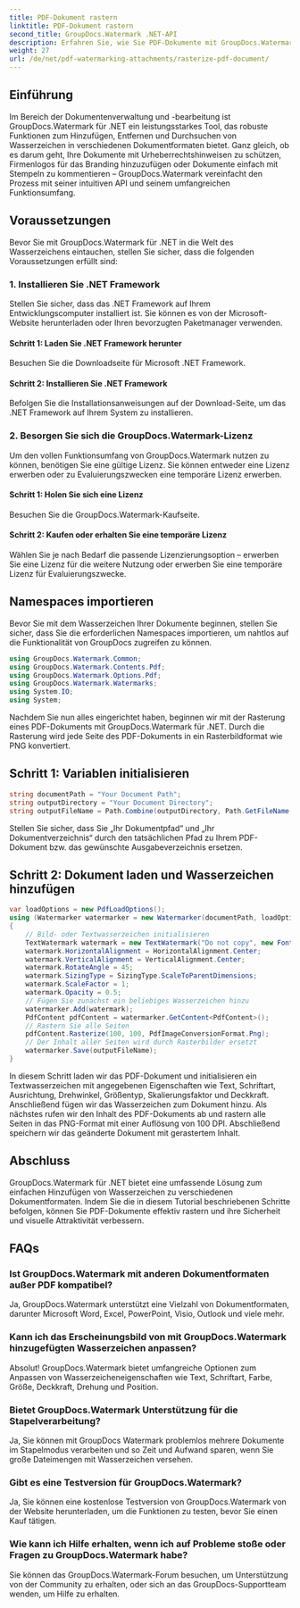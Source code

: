 ```yaml
---
title: PDF-Dokument rastern
linktitle: PDF-Dokument rastern
second_title: GroupDocs.Watermark .NET-API
description: Erfahren Sie, wie Sie PDF-Dokumente mit GroupDocs.Watermark für .NET rastern. Verbessern Sie mühelos die Dokumentensicherheit und die visuelle Attraktivität.
weight: 27
url: /de/net/pdf-watermarking-attachments/rasterize-pdf-document/
---
```

## Einführung
Im Bereich der Dokumentenverwaltung und -bearbeitung ist GroupDocs.Watermark für .NET ein leistungsstarkes Tool, das robuste Funktionen zum Hinzufügen, Entfernen und Durchsuchen von Wasserzeichen in verschiedenen Dokumentformaten bietet. Ganz gleich, ob es darum geht, Ihre Dokumente mit Urheberrechtshinweisen zu schützen, Firmenlogos für das Branding hinzuzufügen oder Dokumente einfach mit Stempeln zu kommentieren – GroupDocs.Watermark vereinfacht den Prozess mit seiner intuitiven API und seinem umfangreichen Funktionsumfang.
## Voraussetzungen
Bevor Sie mit GroupDocs.Watermark für .NET in die Welt des Wasserzeichens eintauchen, stellen Sie sicher, dass die folgenden Voraussetzungen erfüllt sind:
### 1. Installieren Sie .NET Framework
Stellen Sie sicher, dass das .NET Framework auf Ihrem Entwicklungscomputer installiert ist. Sie können es von der Microsoft-Website herunterladen oder Ihren bevorzugten Paketmanager verwenden.
#### Schritt 1: Laden Sie .NET Framework herunter
Besuchen Sie die Downloadseite für Microsoft .NET Framework.
#### Schritt 2: Installieren Sie .NET Framework
Befolgen Sie die Installationsanweisungen auf der Download-Seite, um das .NET Framework auf Ihrem System zu installieren.
### 2. Besorgen Sie sich die GroupDocs.Watermark-Lizenz
Um den vollen Funktionsumfang von GroupDocs.Watermark nutzen zu können, benötigen Sie eine gültige Lizenz. Sie können entweder eine Lizenz erwerben oder zu Evaluierungszwecken eine temporäre Lizenz erwerben.
#### Schritt 1: Holen Sie sich eine Lizenz
Besuchen Sie die GroupDocs.Watermark-Kaufseite.
#### Schritt 2: Kaufen oder erhalten Sie eine temporäre Lizenz
Wählen Sie je nach Bedarf die passende Lizenzierungsoption – erwerben Sie eine Lizenz für die weitere Nutzung oder erwerben Sie eine temporäre Lizenz für Evaluierungszwecke.

## Namespaces importieren
Bevor Sie mit dem Wasserzeichen Ihrer Dokumente beginnen, stellen Sie sicher, dass Sie die erforderlichen Namespaces importieren, um nahtlos auf die Funktionalität von GroupDocs zugreifen zu können.
```csharp
using GroupDocs.Watermark.Common;
using GroupDocs.Watermark.Contents.Pdf;
using GroupDocs.Watermark.Options.Pdf;
using GroupDocs.Watermark.Watermarks;
using System.IO;
using System;
```

Nachdem Sie nun alles eingerichtet haben, beginnen wir mit der Rasterung eines PDF-Dokuments mit GroupDocs.Watermark für .NET. Durch die Rasterung wird jede Seite des PDF-Dokuments in ein Rasterbildformat wie PNG konvertiert.
## Schritt 1: Variablen initialisieren
```csharp
string documentPath = "Your Document Path";
string outputDirectory = "Your Document Directory";
string outputFileName = Path.Combine(outputDirectory, Path.GetFileName(documentPath));
```
Stellen Sie sicher, dass Sie „Ihr Dokumentpfad“ und „Ihr Dokumentverzeichnis“ durch den tatsächlichen Pfad zu Ihrem PDF-Dokument bzw. das gewünschte Ausgabeverzeichnis ersetzen.
## Schritt 2: Dokument laden und Wasserzeichen hinzufügen
```csharp
var loadOptions = new PdfLoadOptions();
using (Watermarker watermarker = new Watermarker(documentPath, loadOptions))
{
    // Bild- oder Textwasserzeichen initialisieren
    TextWatermark watermark = new TextWatermark("Do not copy", new Font("Arial", 8));
    watermark.HorizontalAlignment = HorizontalAlignment.Center;
    watermark.VerticalAlignment = VerticalAlignment.Center;
    watermark.RotateAngle = 45;
    watermark.SizingType = SizingType.ScaleToParentDimensions;
    watermark.ScaleFactor = 1;
    watermark.Opacity = 0.5;
    // Fügen Sie zunächst ein beliebiges Wasserzeichen hinzu
    watermarker.Add(watermark);
    PdfContent pdfContent = watermarker.GetContent<PdfContent>();
    // Rastern Sie alle Seiten
    pdfContent.Rasterize(100, 100, PdfImageConversionFormat.Png);
    // Der Inhalt aller Seiten wird durch Rasterbilder ersetzt
    watermarker.Save(outputFileName);
}
```
In diesem Schritt laden wir das PDF-Dokument und initialisieren ein Textwasserzeichen mit angegebenen Eigenschaften wie Text, Schriftart, Ausrichtung, Drehwinkel, Größentyp, Skalierungsfaktor und Deckkraft. Anschließend fügen wir das Wasserzeichen zum Dokument hinzu. Als nächstes rufen wir den Inhalt des PDF-Dokuments ab und rastern alle Seiten in das PNG-Format mit einer Auflösung von 100 DPI. Abschließend speichern wir das geänderte Dokument mit gerastertem Inhalt.

## Abschluss
GroupDocs.Watermark für .NET bietet eine umfassende Lösung zum einfachen Hinzufügen von Wasserzeichen zu verschiedenen Dokumentformaten. Indem Sie die in diesem Tutorial beschriebenen Schritte befolgen, können Sie PDF-Dokumente effektiv rastern und ihre Sicherheit und visuelle Attraktivität verbessern.
## FAQs
### Ist GroupDocs.Watermark mit anderen Dokumentformaten außer PDF kompatibel?
Ja, GroupDocs.Watermark unterstützt eine Vielzahl von Dokumentformaten, darunter Microsoft Word, Excel, PowerPoint, Visio, Outlook und viele mehr.
### Kann ich das Erscheinungsbild von mit GroupDocs.Watermark hinzugefügten Wasserzeichen anpassen?
Absolut! GroupDocs.Watermark bietet umfangreiche Optionen zum Anpassen von Wasserzeicheneigenschaften wie Text, Schriftart, Farbe, Größe, Deckkraft, Drehung und Position.
### Bietet GroupDocs.Watermark Unterstützung für die Stapelverarbeitung?
Ja, Sie können mit GroupDocs Watermark problemlos mehrere Dokumente im Stapelmodus verarbeiten und so Zeit und Aufwand sparen, wenn Sie große Dateimengen mit Wasserzeichen versehen.
### Gibt es eine Testversion für GroupDocs.Watermark?
Ja, Sie können eine kostenlose Testversion von GroupDocs.Watermark von der Website herunterladen, um die Funktionen zu testen, bevor Sie einen Kauf tätigen.
### Wie kann ich Hilfe erhalten, wenn ich auf Probleme stoße oder Fragen zu GroupDocs.Watermark habe?
Sie können das GroupDocs.Watermark-Forum besuchen, um Unterstützung von der Community zu erhalten, oder sich an das GroupDocs-Supportteam wenden, um Hilfe zu erhalten.